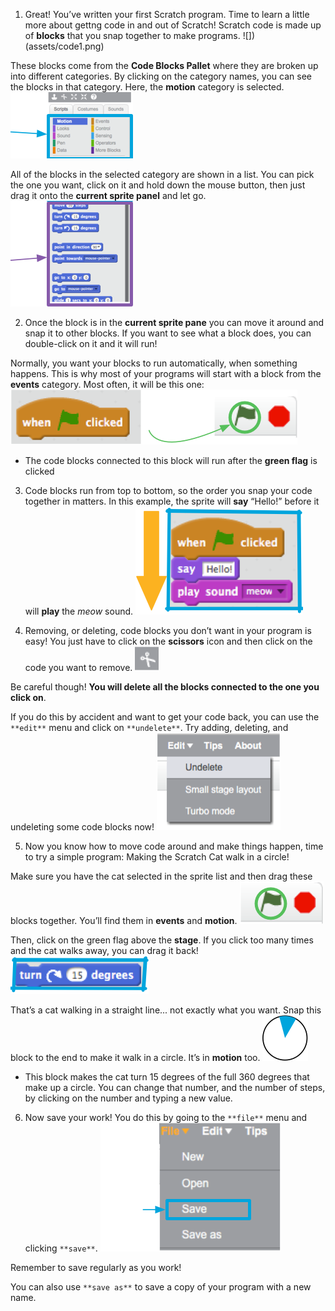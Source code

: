 
1. Great! You’ve written your first Scratch program. Time to learn a little more about gettng code in and out of Scratch! Scratch code is made up of **blocks** that you snap together to make programs. ![])(assets/code1.png)

 These blocks come from the **Code Blocks Pallet** where they are broken up into different categories. By clicking on the category names, you can see the blocks in that category. Here, the **motion** category is selected. ![](assets/code2a.png)

 All of the blocks in the selected category are shown in a list. You can pick the one you want, click on it and hold down the mouse button, then just drag it onto the **current sprite panel** and let go. ![](assets/code2b.png)

2. Once the block is in the **current sprite pane** you can move it around and snap it to other blocks. If you want to see what a block does, you can double-click on it and it will run!

 Normally, you want your blocks to run automatically, when something happens. This is why most of your programs will start with a block from the **events** category. Most often, it will be this one: ![](assets/code3.png)

 * The code blocks connected to this block will run after the **green flag** is clicked


3. Code blocks run from top to bottom, so the order you snap your code together in matters.
In this example, the sprite will **say** “Hello!” before it will **play** the *meow* sound. ![](assets/code4.png)

4. Removing, or deleting, code blocks you don’t want in your program is easy! You just have to click on the **scissors** icon and then click on the code you want to remove. ![](assets/code5.png)

 Be careful though! **You will delete all the blocks connected to the one you click on**.
 
 If you do this by accident and want to get your code back, you can use the `**edit**` menu and click on `**undelete**`. Try adding, deleting, and undeleting some code blocks now! ![](assets/code6.png)

5. Now you know how to move code around and make things happen, time to try a simple program: Making the Scratch Cat walk in a circle!

 Make sure you have the cat selected in the sprite list and then drag these blocks together. You’ll find them in **events** and **motion**. ![](assets/code7.png)

 Then, click on the green flag above the **stage**. If you click too many times and the cat walks away, you can drag it back! ![](assets/code8.png)

 That’s a cat walking in a straight line... not exactly what you want. Snap this block to the end to make it walk in a circle. It’s in **motion** too. ![](assets/code9.png)

 * This block makes the cat turn 15 degrees of the full 360 degrees that make up a circle. You can change that number, and the number of steps, by clicking on the number and typing a new value.


6. Now save your work! You do this by going to the `**file**` menu and clicking `**save**`. ![](assets/code10.png)

 Remember to save regularly as you work!

 You can also use `**save as**` to save a copy of your program with a new name.
